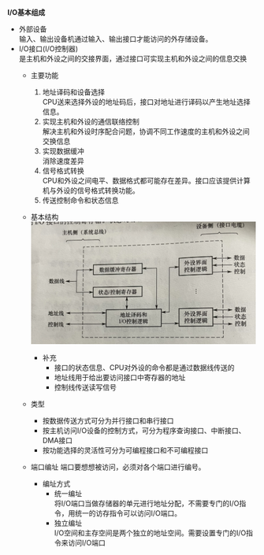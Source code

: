 **I/O基本组成**  
- 外部设备  
输入、输出设备机通过输入、输出接口才能访问的外存储设备。  
- I/O接口(I/O控制器)  
是主机和外设之间的交接界面，通过接口可实现主机和外设之间的信息交换  
    - 主要功能  
        1. 地址译码和设备选择  
        CPU送来选择外设的地址码后，接口对地址进行译码以产生地址选择信息。  
        2. 实现主机和外设的通信联络控制  
        解决主机和外设时序配合问题，协调不同工作速度的主机和外设之间交换信息  
        3. 实现数据缓冲  
        消除速度差异  
        4. 信号格式转换  
        CPU和外设之间电平、数据格式都可能存在差异。接口应该提供计算机与外设的信号格式转换功能。    
        5. 传送控制命令和状态信息  
        

    - 基本结构  
    ![](../../picture/接口结构.png) 
      - 补充 
        - 接口的状态信息、CPU对外设的命令都是通过数据线传送的
        - 地址线用于给出要访问接口中寄存器的地址
        - 控制线传送读写信号  

    - 类型  
        - 按数据传送方式可分为并行接口和串行接口
        - 按主机访问I/O设备的控制方式，可分为程序查询接口、中断接口、DMA接口
        - 按功能选择的灵活性可分为可编程接口和不可编程接口
    - 端口编址 
    端口要想想被访问，必须对各个端口进行编号。  
        - 编址方式  
            - 统一编址  
            将I/O端口当做存储器的单元进行地址分配，不需要专门的I/O指令，用统一的访存指令可以访问I/O端口。  
            - 独立编址  
            I/O空间和主存空间是两个独立的地址空间。需要设置专门的I/O指令来访问I/O端口
